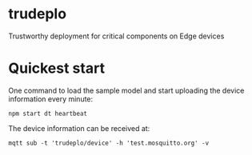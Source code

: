 # trudeplo
Trustworthy deployment for critical components on Edge devices

# Quickest start
One command to load the sample model and start uploading the device information every minute:

```npm start dt heartbeat```

The device information can be received at:

```mqtt sub -t 'trudeplo/device' -h 'test.mosquitto.org' -v```
